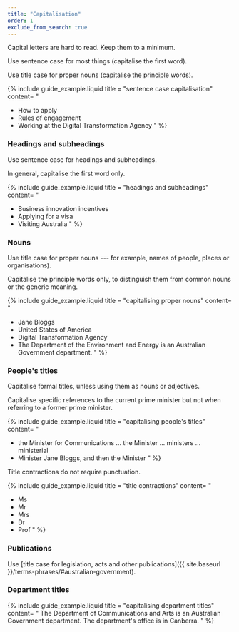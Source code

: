 ```yaml
---
title: "Capitalisation"
order: 1
exclude_from_search: true
---
```


Capital letters are hard to read. Keep them to a minimum.

Use sentence case for most things (capitalise the first word).

Use title case for proper nouns (capitalise the principle words).

{% include guide_example.liquid
  title = "sentence case capitalisation"
  content= "
- How to apply
- Rules of engagement
- Working at the Digital Transformation Agency
"
%}

### Headings and subheadings

Use sentence case for headings and subheadings.

In general, capitalise the first word only.

{% include guide_example.liquid
  title = "headings and subheadings"
  content= "
- Business innovation incentives
- Applying for a visa
- Visiting Australia
"
%}

### Nouns

Use title case for proper nouns --- for example, names of people, places or organisations).

Capitalise the principle words only, to distinguish them from common nouns or the generic meaning.

{% include guide_example.liquid
  title = "capitalising proper nouns"
  content= "
- Jane Bloggs
- United States of America
- Digital Transformation Agency
- The Department of the Environment and Energy is an Australian Government department.
"
%}

### People's titles

Capitalise formal titles, unless using them as nouns or adjectives.

Capitalise specific references to the current prime minister but not when referring to a former prime minister.

{% include guide_example.liquid
  title = "capitalising people's titles"
  content= "
- the Minister for Communications ... the Minister ... ministers ... ministerial
- Minister Jane Bloggs, and then the Minister
"
%}

Title contractions do not require punctuation.

{% include guide_example.liquid
  title = "title contractions"
  content= "
- Ms
- Mr
- Mrs
- Dr
- Prof
"
%}

### Publications

Use [title case for legislation, acts and other publications]({{ site.baseurl }}/terms-phrases/#australian-government).

### Department titles

{% include guide_example.liquid
  title = "capitalising department titles"
  content= "
The Department of Communications and Arts is an Australian Government department. The department's office is in Canberra.
"
%}
